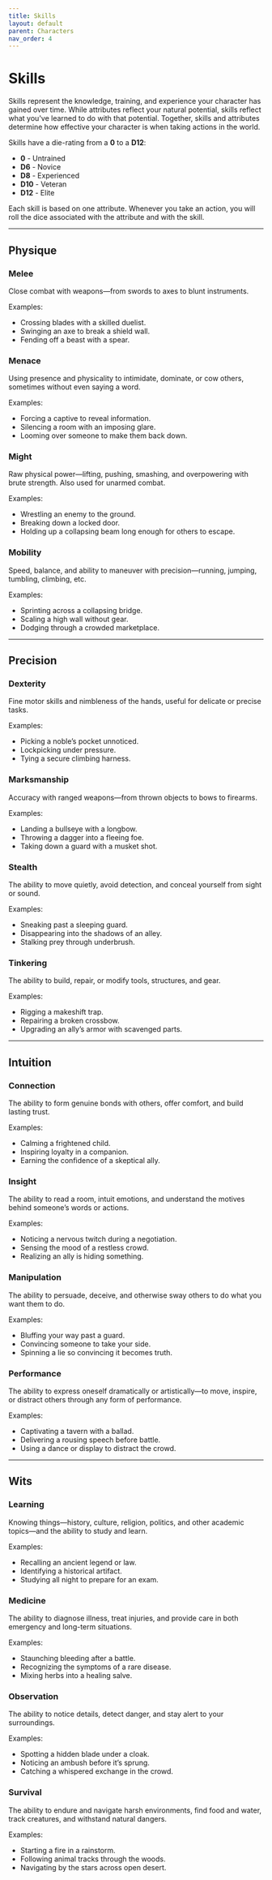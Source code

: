 ```yaml
---
title: Skills
layout: default
parent: Characters
nav_order: 4
---
```

# Skills
Skills represent the knowledge, training, and experience your character has gained over time. While attributes reflect your natural potential, skills reflect what you've learned to do with that potential. Together, skills and attributes determine how effective your character is when taking actions in the world.

Skills have a die-rating from a **0** to a **D12**:
- **0** - Untrained
- **D6** - Novice
- **D8** - Experienced
- **D10** - Veteran
- **D12** - Elite

Each skill is based on one attribute. Whenever you take an action, you will roll the dice associated with the attribute and with the skill.  

---

## Physique  

### Melee  
Close combat with weapons—from swords to axes to blunt instruments.  

Examples:  
- Crossing blades with a skilled duelist.  
- Swinging an axe to break a shield wall.  
- Fending off a beast with a spear.  

### Menace  
Using presence and physicality to intimidate, dominate, or cow others, sometimes without even saying a word.  

Examples:  
- Forcing a captive to reveal information.  
- Silencing a room with an imposing glare.  
- Looming over someone to make them back down.  

### Might  
Raw physical power—lifting, pushing, smashing, and overpowering with brute strength. Also used for unarmed combat.  

Examples:  
- Wrestling an enemy to the ground.  
- Breaking down a locked door.  
- Holding up a collapsing beam long enough for others to escape.  

### Mobility  
Speed, balance, and ability to maneuver with precision—running, jumping, tumbling, climbing, etc.  

Examples:  
- Sprinting across a collapsing bridge.  
- Scaling a high wall without gear.  
- Dodging through a crowded marketplace.  

---

## Precision  

### Dexterity  
Fine motor skills and nimbleness of the hands, useful for delicate or precise tasks.

Examples:  
- Picking a noble’s pocket unnoticed.
- Lockpicking under pressure.
- Tying a secure climbing harness.

### Marksmanship  
Accuracy with ranged weapons—from thrown objects to bows to firearms.  

Examples:  
- Landing a bullseye with a longbow.  
- Throwing a dagger into a fleeing foe.  
- Taking down a guard with a musket shot.  

### Stealth  
The ability to move quietly, avoid detection, and conceal yourself from sight or sound.  

Examples:  
- Sneaking past a sleeping guard.  
- Disappearing into the shadows of an alley.  
- Stalking prey through underbrush.  

### Tinkering  
The ability to build, repair, or modify tools, structures, and gear.  

Examples:  
- Rigging a makeshift trap.  
- Repairing a broken crossbow.  
- Upgrading an ally’s armor with scavenged parts.  

---

## Intuition  

### Connection  
The ability to form genuine bonds with others, offer comfort, and build lasting trust.  

Examples:  
- Calming a frightened child.  
- Inspiring loyalty in a companion.  
- Earning the confidence of a skeptical ally.  

### Insight  
The ability to read a room, intuit emotions, and understand the motives behind someone’s words or actions.  

Examples:  
- Noticing a nervous twitch during a negotiation.  
- Sensing the mood of a restless crowd.  
- Realizing an ally is hiding something.  

### Manipulation  
The ability to persuade, deceive, and otherwise sway others to do what you want them to do.  

Examples:  
- Bluffing your way past a guard.  
- Convincing someone to take your side.  
- Spinning a lie so convincing it becomes truth.  

### Performance  
The ability to express oneself dramatically or artistically—to move, inspire, or distract others through any form of performance.  

Examples:  
- Captivating a tavern with a ballad.  
- Delivering a rousing speech before battle.  
- Using a dance or display to distract the crowd.  

---

## Wits  

### Learning  
Knowing things—history, culture, religion, politics, and other academic topics—and the ability to study and learn.  

Examples:  
- Recalling an ancient legend or law.  
- Identifying a historical artifact.  
- Studying all night to prepare for an exam.  

### Medicine  
The ability to diagnose illness, treat injuries, and provide care in both emergency and long-term situations.  

Examples:  
- Staunching bleeding after a battle.  
- Recognizing the symptoms of a rare disease.  
- Mixing herbs into a healing salve.  

### Observation  
The ability to notice details, detect danger, and stay alert to your surroundings.  

Examples:  
- Spotting a hidden blade under a cloak.  
- Noticing an ambush before it’s sprung.  
- Catching a whispered exchange in the crowd.  

### Survival  
The ability to endure and navigate harsh environments, find food and water, track creatures, and withstand natural dangers.  

Examples:  
- Starting a fire in a rainstorm.  
- Following animal tracks through the woods.  
- Navigating by the stars across open desert.  
